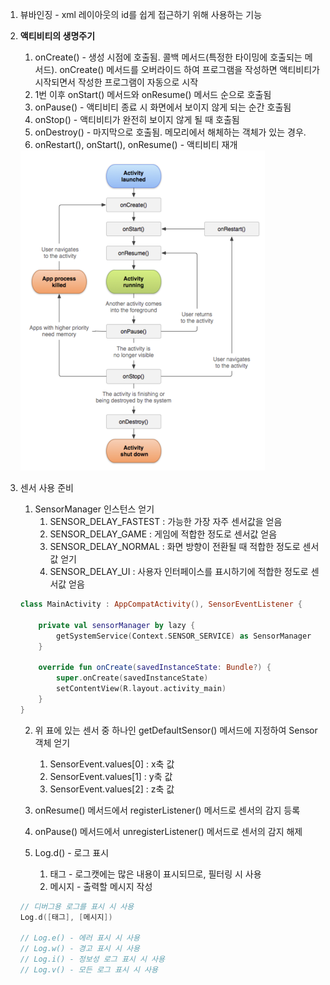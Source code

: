 1. 뷰바인징 - xml 레이아웃의 id를 쉽게 접근하기 위해 사용하는 기능

2. **액티비티의 생명주기**

   1. onCreate() - 생성 시점에 호출됨. 콜백 메서드(특정한 타이밍에 호출되는 메서드). onCreate() 메서드를 오버라이드 하여 프로그램을 작성하면 액티비티가 시작되면서 작성한 프로그램이 자동으로 시작
   2. 1번 이후 onStart() 메서드와 onResume() 메서드 순으로 호출됨
   3. onPause() - 액티비티 종료 시 화면에서 보이지 않게 되는 순간 호출됨
   4. onStop() - 액티비티가 완전히 보이지 않게 될 때 호출됨
   5. onDestroy() - 마지막으로 호출됨. 메모리에서 해체하는 객체가 있는 경우.
   6. onRestart(), onStart(), onResume() - 액티비티 재개

   <img src="./../images/ch08/lifecycle.png" alt="lifecycle" style="zoom: 50%;" />

3. 센서 사용 준비

   1. SensorManager 인스턴스 얻기
      1. SENSOR_DELAY_FASTEST : 가능한 가장 자주 센서값을 얻음
      2. SENSOR_DELAY_GAME : 게임에 적합한 정도로 센서값 얻음
      3. SENSOR_DELAY_NORMAL : 화면 방향이 전환될 때 적합한 정도로 센서값 얻기
      4. SENSOR_DELAY_UI : 사용자 인터페이스를 표시하기에 적합한 정도로 센서값 얻음

   ```kotlin
   class MainActivity : AppCompatActivity(), SensorEventListener {
   
       private val sensorManager by lazy {
           getSystemService(Context.SENSOR_SERVICE) as SensorManager
       }
       
       override fun onCreate(savedInstanceState: Bundle?) {
           super.onCreate(savedInstanceState)
           setContentView(R.layout.activity_main)
       }
   }
   ```

   

   2. 위 표에 있는 센서 중 하나인 getDefaultSensor() 메서드에 지정하여 Sensor 객체 얻기
      1. SensorEvent.values[0] : x축 값
      2. SensorEvent.values[1] : y축 값
      3. SensorEvent.values[2] : z축 값

   3. onResume() 메서드에서 registerListener() 메서드로 센서의 감지 등록

   4. onPause() 메서드에서 unregisterListener() 메서드로 센서의 감지 해제

   5. Log.d() -  로그 표시
      1. 태그 - 로그캣에는 많은 내용이 표시되므로, 필터링 시 사용
      2. 메시지 - 출력할 메시지 작성

   ```kotlin
   // 디버그용 로그를 표시 시 사용
   Log.d([태그], [메시지])
   
   // Log.e() - 에러 표시 시 사용
   // Log.w() - 경고 표시 시 사용
   // Log.i() - 정보성 로그 표시 시 사용
   // Log.v() - 모든 로그 표시 시 사용
   ```